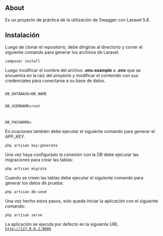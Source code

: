 <h2>About</h2>

Es un proyecto de práctica de la utilización de Swagger con Laravel 5.8.

<h2>Instalación</h2>

Luego de clonar el repositorio, debe dirigirse al directorio y correr el siguiente comando para generar los archivos de Laravel.

<code>composer install</code>

Luego modificar el nombre del archivo <b>.env.example</b> a <b>.env</b> que se encuentra en la raíz del proyecto y modificar el contenido con sus credenciales para conectarse a su base de datos.

<code>
DB_DATABASE=DB_NAME
    
DB_USERNAME=root

DB_PASSWORD=
</code>

En ocaciones también debe ejecutar el siguiente comando para generar el APP_KEY.

<code>php artisan key:generate</code>

Una vez haya configurado la conexión con la DB debe ejecutar las migraciones para crear las tablas:

<code>php artisan migrate</code>

Cuando se creen las tablas debe ejecutar el siguiente comando para generar los datos de prueba:

<code>php artisan db:seed</code>

Una vez hecho estos pasos, solo queda iniciar la aplicación con el siguiente comando:

<code>php artisan serve</code>

La aplicación se ejecuta por defecto en la siguiente URL
<code>http://127.0.0.1:8000</code>
